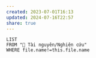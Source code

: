 ```yaml
---
created: 2023-07-01T16:13
updated: 2024-07-16T22:57
share: true
---
```

```dataview
LIST
FROM "📜 Tài nguyên/Nghiên cứu" 
WHERE file.name!=this.file.name
```
